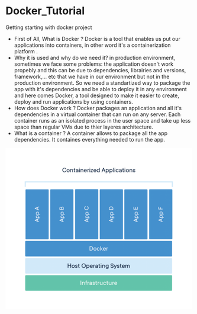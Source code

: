 # Docker_Tutorial
Getting starting with docker project
- First of All, What is Docker ? Docker is a tool that enables us put our applications into containers, in other word it's a containerization platform .
- Why it is used and why do we need it? in production environment, sometimes we face some problems: the application doesn't work propebly and this can be due to dependencies, librairies and versions, framework,... etc that we have in our environment but not in the production environment. So we need a standartized way to package the app with it's dependencies and be able to deploy it in any environment and here comes Docker, a tool designed to make it easier to create, deploy and run applications by using containers.
- How does Docker work ? Docker packages an application and all it's dependencies in a virtual container that can run on any server. Each container runs as an isolated process in the user space and take up less space than regular VMs due to thier layeres architecture.
- What is a container ? A container allows to package all the app dependencies. It containes everything needed to run the app.

 <img src="container-what-is-container.png" > 
